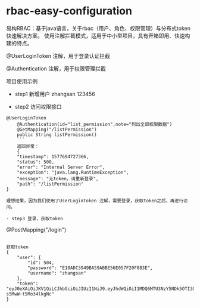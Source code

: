# rbac-easy-configuration
易构RBAC：基于java语言，关于rbac（用户、角色、权限管理）与分布式token快速解决方案。
使用注解拦截模式，适用于中小型项目，具有开箱即用、快速构建的特点。

@UserLoginToken  注解，用于登录认证拦截

@Authentication  注解，用于权限管理拦截

项目使用示例

- step1
新增用户
zhangsan 123456

- step2
访问权限接口


```
@UserLoginToken
    @Authentication(id="list_permission",note="列出全部权限数据")
    @GetMapping("/listPermission")
    public String listPermission()
    ```
    返回异常：
    {
    "timestamp": 1577694727366,
    "status": 500,
    "error": "Internal Server Error",
    "exception": "java.lang.RuntimeException",
    "message": "无token，请重新登录",
    "path": "/listPermission"
}

理想结果，因为我们使用了UserLoginToken 注解，需要登录，获取token之后，再进行访问。

- step3 登录，获取token
```
@PostMapping("/login")
```

获取token 
{
    "user": {
        "id": 504,
        "password": "E10ADC3949BA59ABBE56E057F20F883E",
        "username": "zhangsan"
    },
    "token": "eyJ0eXAiOiJKV1QiLCJhbGciOiJIUzI1NiJ9.eyJhdWQiOiI1MDQ6MTU3NzY5NDk5OTI3OCJ9.vj9fcTJiWvHOMTHXu61oicwcA-s5MwW-t5Mo34lkgNc"
}
